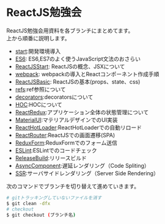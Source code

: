 # ReactJS勉強会

ReactJS勉強会用資料を各ブランチにまとめてます。  
上から順番に説明します。  

- [start](https://github.com/teradonburi/learnReactJS/tree/start):開発環境導入
- [ES6](https://github.com/teradonburi/learnReactJS/tree/ES6): ES6,ES7のよく使うJavaScript文法のおさらい
- [ReactJSStart](https://github.com/teradonburi/learnReactJS/tree/ReactJSStart): ReactJSの概念、JSXについて
- [webpack](https://github.com/teradonburi/learnReactJS/tree/webpack): webpackの導入とReactコンポーネント作成手順
- [ReactJSBasic](https://github.com/teradonburi/learnReactJS/tree/ReactJSBasic): ReactJSの基本(props、state、css)
- [refs](https://github.com/teradonburi/learnReactJS/tree/refs):ref参照について
- [decorators](https://github.com/teradonburi/learnReactJS/tree/decorators):decoratorsについて 
- [HOC](https://github.com/teradonburi/learnReactJS/tree/HOC):HOCについて 
- [ReactRedux](https://github.com/teradonburi/learnReactJS/tree/ReactRedux):アプリケーション全体の状態管理について 
- [MaterialUI](https://github.com/teradonburi/learnReactJS/tree/MaterialUI):マテリアルデザインでのUI実装 
- [ReactHotLoader](https://github.com/teradonburi/learnReactJS/tree/ReactHotLoader):ReactHotLoaderでの自動リロード 
- [ReactRouter](https://github.com/teradonburi/learnReactJS/tree/ReactRouter):ReactJSでの画面遷移(SPA)
- [ReduxForm](https://github.com/teradonburi/learnReactJS/tree/ReduxForm):ReduxFormでのフォーム送信
- [ESLint](https://github.com/teradonburi/learnReactJS/tree/ESLint):ESLintでのコードチェック
- [ReleaseBuild](https://github.com/teradonburi/learnReactJS/tree/ReleaseBuild):リリースビルド
- [AsyncComponent](https://github.com/teradonburi/learnReactJS/tree/AsyncComponent):遅延レンダリング（Code Spliting）
- [SSR](https://github.com/teradonburi/learnReactJS/tree/SSR):サーバサイドレンダリング（Server Side Rendering）

次のコマンドでブランチを切り替えて進めていきます。  

```sh
# gitトラッキングしていないファイルを消す
$ git clean -dfx
# checkout
$ git checkout (ブランチ名)
```
